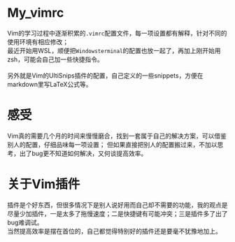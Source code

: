 # My_vimrc

Vim的学习过程中逐渐积累的`.vimrc`配置文件，每一项设置都有解释，针对不同的使用环境有相应修改；  
最近开始用WSL，顺便把`Windowsterminal`的配置也放一起了，再加上刚开始用zsh，可能会自己加一些快捷指令。
<br>    <br>
另外就是Vim的UltiSnips插件的配置，自己定义的一些snippets，方便在markdown里写LaTeX公式等。

# 感受

Vim真的需要几个月的时间来慢慢磨合，找到一套属于自己的解决方案，可以借鉴别人的配置，仔细品味每一项设置；
但如果直接把别人的配置搬过来，不加以思考，出了bug更不知道如何解决，又何谈提高效率。

# 关于Vim插件
插件是个好东西，但很多情况下是别人说好用而自己却不需要的功能，我的观点是尽量少加插件，一是太多了拖慢速度；二是快捷键有可能冲突；三是插件多了出了bug难调试。  
当然提高效率是摆在首位的，自己都觉得特别好的插件还是要毫不犹豫地加上。
